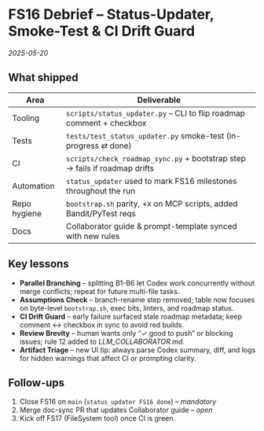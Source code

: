 # FS16 Debrief – Status-Updater, Smoke-Test & CI Drift Guard  
*2025-05-20*

## What shipped
| Area | Deliverable |
|------|-------------|
| Tooling | `scripts/status_updater.py` – CLI to flip roadmap comment + checkbox |
| Tests | `tests/test_status_updater.py` smoke-test (in-progress ⇄ done) |
| CI | `scripts/check_roadmap_sync.py` + bootstrap step → fails if roadmap drifts |
| Automation | `status_updater` used to mark FS16 milestones throughout the run |
| Repo hygiene | `bootstrap.sh` parity, +x on MCP scripts, added Bandit/PyTest reqs |
| Docs | Collaborator guide & prompt-template synced with new rules |

## Key lessons
* **Parallel Branching** – splitting B1-B6 let Codex work concurrently without merge conflicts; repeat for future multi-file tasks.  
* **Assumptions Check** – branch-rename step removed; table now focuses on byte-level `bootstrap.sh`, exec bits, linters, and roadmap status.  
* **CI Drift Guard** – early failure surfaced stale roadmap metadata; keep comment ↔ checkbox in sync to avoid red builds.  
* **Review Brevity** – human wants only “✓ good to push” or blocking issues; rule 12 added to *LLM_COLLABORATOR.md*.  
* **Artifact Triage** – new UI tip: always parse Codex summary, diff, and logs for hidden warnings that affect CI or prompting clarity.

## Follow-ups
1. Close FS16 on `main` (`status_updater FS16 done`) – *mandatory*  
2. Merge doc-sync PR that updates Collaborator guide – *open*  
3. Kick off FS17 (FileSystem tool) once CI is green.
